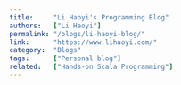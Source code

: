 ```yaml
---
title:     "Li Haoyi's Programming Blog"
authors:   ["Li Haoyi"]
permalink: "/blogs/li-haoyi-blog/"
link:      "https://www.lihaoyi.com/"
category:  "Blogs"
tags:      ["Personal blog"]
related:   ["Hands-on Scala Programming"]
---
```

